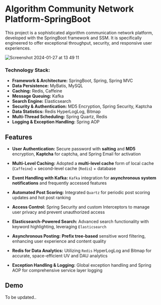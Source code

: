 # Algorithm Community Network Platform-SpringBoot

This project is a sophisticated algorithm communication network platform, developed with the SpringBoot framework and SSM. It is specifically engineered to offer exceptional throughput, security, and responsive user experiences.

![Screenshot 2024-01-27 at 13 49 11](https://github.com/Wilson-ZheLin/Algorithm-Community-Network-SpringBoot/assets/145169519/d47dd67b-44ac-4141-8de1-b43715380d34)

### Technology Stack:
* **Framework & Architecture:** SpringBoot, Spring, Spring MVC
* **Data Persistence:** MyBatis, MySQL
* **Caching:** Redis, Caffeine
* **Message Queuing:** Kafka
* **Search Engine:** Elasticsearch
* **Security & Authentication:** MD5 Encryption, Spring Security, Kaptcha
* **Data Statistics:** Redis HyperLogLog, Bitmap
* **Multi-Thread Scheduling:** Spring Quartz, Redis
* **Logging & Exception Handling:** Spring AOP

Features
--------

* **User Authentication:** Secure password with **salting** and **MD5** encryption, **Kaptcha** for captcha, and Spring Email for activation

* **Multi-Level Caching:** Adopted a **multi-level cache** form of local cache (`Caffeine`) + second-level cache (`Redis`) + database

* **Event Handling with Kafka:** `Kafka` integration for **asynchronous system notifications** and frequently accessed features

* **Automated Post Scoring:** Integrated `Quartz` for periodic post scoring updates and hot post ranking

* **Access Control:** Spring Security and custom Interceptors to manage user privacy and prevent unauthorized access

* **Elasticsearch-Powered Search:** Advanced search functionality with keyword highlighting, leveraging `Elasticsearch`

* **Asynchronous Posting:** **Prefix tree-based** sensitive word filtering, enhancing user experience and content quality

* **Redis for Data Analytics:** Utilizing `Redis` HyperLogLog and Bitmap for accurate, space-efficient UV and DAU analytics

* **Exception Handling & Logging:** Global exception handling and Spring AOP for comprehensive service layer logging

Demo
----
To be updated..
